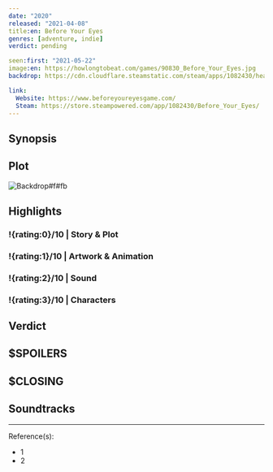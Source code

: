 ```yaml
---
date: "2020"
released: "2021-04-08"
title:en: Before Your Eyes
genres: [adventure, indie]
verdict: pending

seen:first: "2021-05-22"
image:en: https://howlongtobeat.com/games/90830_Before_Your_Eyes.jpg
backdrop: https://cdn.cloudflare.steamstatic.com/steam/apps/1082430/header.jpg

link:
  Website: https://www.beforeyoureyesgame.com/
  Steam: https://store.steampowered.com/app/1082430/Before_Your_Eyes/
---
```



## Synopsis

## Plot

![Backdrop#f#fb](https://pbs.twimg.com/media/E06AnqeXoAEbVwE.jpg "Source: Twitter")

## Highlights

### !{rating:0}/10 | Story & Plot

### !{rating:1}/10 | Artwork & Animation

### !{rating:2}/10 | Sound

### !{rating:3}/10 | Characters

## Verdict

## $SPOILERS

## $CLOSING

## Soundtracks

***
Reference(s):

- 1
- 2
